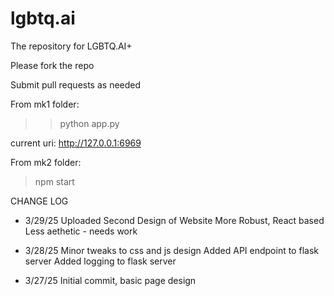 # lgbtq.ai
The repository for LGBTQ.AI+ 

Please fork the repo

Submit pull requests as needed

From mk1 folder:

>>python app.py

current uri: http://127.0.0.1:6969

From mk2 folder:

>npm start

CHANGE LOG

- 3/29/25
Uploaded Second Design of Website
More Robust, React based
Less aethetic - needs work

- 3/28/25
Minor tweaks to css and js design
Added API endpoint to flask server
Added logging to flask server

- 3/27/25
Initial commit, basic page design
